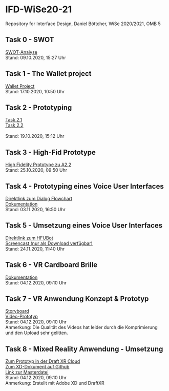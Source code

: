 # IFD-WiSe20-21
Repository for Interface Design, Daniel Böttcher, WiSe 2020/2021, OMB 5

## Task 0 - SWOT
<a href="https://danielboettich.github.io/IFD-WiSe20-21/task0/task0.html">SWOT-Analyse</a> 
<br>Stand: 09.10.2020, 15:27 Uhr

## Task 1 - The Wallet project
<a href="https://danielboettich.github.io/IFD-WiSe20-21/task1/IFD_A1_Boettcher.pdf">Wallet Project</a> 
<br>Stand: 17.10.2020, 10:50 Uhr

## Task 2 - Prototyping
<a href="https://danielboettich.github.io/IFD-WiSe20-21/task2/2.1/Prototyping-HotGloo.md">Task 2.1</a>
<br><a href="https://danielboettich.github.io/IFD-WiSe20-21/task2/2.2/Scribbles_Intranet.pdf">Task 2.2</a>  
<br>Stand: 19.10.2020, 15:12 Uhr

## Task 3 - High-Fid Prototype
<a href="https://danielboettich.github.io/IFD-WiSe20-21/task3/startseite.html">High Fidelity Prototype zu A2.2</a> 
<br>Stand: 25.10.2020, 09:50 Uhr

## Task 4 - Prototyping eines Voice User Interfaces
<a href="https://danielboettich.github.io/IFD-WiSe20-21/task4/Dialogflow.pdf">Direktlink zum Dialog Flowchart</a> <br>
<a href="https://danielboettich.github.io/IFD-WiSe20-21/task4/IFD_A4_Boettcher.pdf">Dokumentation</a> 
<br>Stand: 03.11.2020, 16:50 Uhr

## Task 5 - Umsetzung eines Voice User Interfaces
<a href="https://danielboettich.github.io/IFD-WiSe20-21/task5/index.html">Direktlink zum HFUBot</a> <br>
<a href="https://github.com/danielboettich/IFD-WiSe20-21/blob/master/task5/VUI_Screencast.mp4">Screencast (nur als Download verfügbar)</a> 
<br>Stand: 24.11.2020, 11:40 Uhr

## Task 6 - VR Cardboard Brille
<a href="https://danielboettich.github.io/IFD-WiSe20-21/task6/IFD_A6_Boettcher.pdf">Dokumentation</a> 
<br>Stand: 04.12.2020, 09:10 Uhr 

## Task 7 - VR Anwendung Konzept & Prototyp
<a href="https://danielboettich.github.io/IFD-WiSe20-21/task7/Storyboard_VR_A09.png">Storyboard</a> <br>
<a href="https://youtu.be/RD8bJhVmaiQ">Video-Prototyp</a> 
<br>Stand: 04.12.2020, 09:10 Uhr
<br>Anmerkung: Die Qualität des Videos hat leider durch die Komprimierung und den Upload sehr gelitten. 

## Task 8 - Mixed Reality Anwendung - Umsetzung
<a href="https://app.draftxr.com/vr/ZltOkP">Zum Prototyp in der Draft XR Cloud</a> <br>
<a href="https://danielboettich.github.io/IFD-WiSe20-21/task8/IFD_MR_Abgabe.xd">Zum XD-Dokument auf Github</a> <br> 
<a href="https://github.com/danielboettich/IFD-WiSe20-21/tree/master/task8">Link zur Masterdatei</a> 
<br>Stand: 04.12.2020, 09:10 Uhr
<br>Anmerkung: Erstellt mit Adobe XD und DraftXR